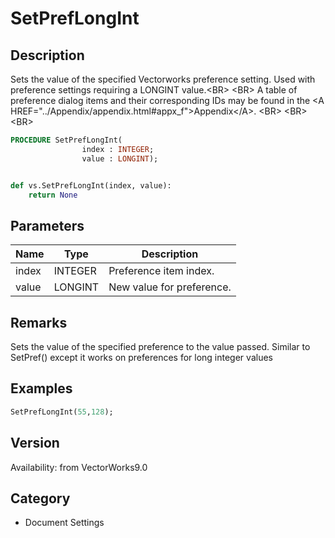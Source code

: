 # SetPrefLongInt

## Description
Sets the value of the specified Vectorworks preference setting. Used with preference settings requiring a LONGINT value.&lt;BR&gt;
&lt;BR&gt;
A table of preference dialog items and their corresponding IDs may be found in the &lt;A HREF=&quot;../Appendix/appendix.html#appx_f&quot;&gt;Appendix&lt;/A&gt;.
&lt;BR&gt;
&lt;BR&gt;
&lt;BR&gt;


```pascal
PROCEDURE SetPrefLongInt(
				index : INTEGER;
				value : LONGINT);
```

```python

def vs.SetPrefLongInt(index, value):
    return None
```

## Parameters
|Name|Type|Description|
|---|---|---|
|index|INTEGER|Preference item index.|
|value|LONGINT|New value for preference.|

## Remarks
Sets the value of the specified preference to the value passed.   Similar to SetPref() except it works on preferences for long integer values

## Examples
```pascal
SetPrefLongInt(55,128);


```

## Version
Availability: from VectorWorks9.0
## Category
* Document Settings

